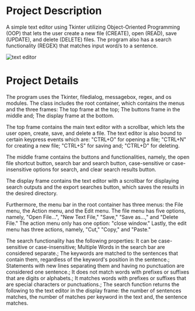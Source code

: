 # Project Description

A simple text editor using Tkinter utilizing Object-Oriented Programming (OOP) that lets the user create a new file (CREATE), open (READ), save (UPDATE), and delete (DELETE) files. The program also has a search functionality (REGEX) that matches input word/s to a sentence.  

![text editor](.docu/2.jpg)

# Project Details 

The program uses the Tkinter, filedialog, messagebox, regex, and os modules. The class includes the root container, which contains the menus and the three frames:
    The top frame at the top;
    The buttons frame in the middle and;
    The display frame at the bottom.

The top frame contains the main text editor with a scrollbar, which lets the user open, create, save, and delete a file. The text editor is also bound to certain keypress events which are:
    "CTRL+O" for opening a file;
    "CTRL+N" for creating a new file;
    "CTRL+S" for saving and;
    "CTRL+D" for deleting. 
    
The middle frame contains the buttons and functionalities, namely, the open file shortcut button, search bar and search button, case-sensitive or case-insensitive options for search, and clear search results button.

The display frame contains the text editor with a scrollbar for displaying search outputs and the export searches button, which saves the results in the desired directory. 

Furthermore, the menu bar in the root container has three menus: the File menu, the Action menu, and the Edit menu. The file menu has five options, namely, "Open File...", "New Text File," "Save," "Save as...," and "Delete File." The action menu only has one option: "close window." Lastly, the edit menu has three actions, namely, "Cut," "Copy," and "Paste."

The search functionality has the following properties:
    It can be case-sensitive or case-insensitive;
    Multiple Words in the search bar are considered separate.;
    The keywords are matched to the sentences that contain them, regardless of the keyword's position in the sentence.;
    Statements with new lines separating them and having no punctuation are considered one sentence.;
    It does not match words with prefixes or suffixes that are digits or alphabets.;
    It matches words with prefixes or suffixes that are special characters or punctuations.;
    The search function returns the following to the text editor in the display frame:
        the number of sentences matches,
        the number of matches per keyword in the text and,
        the sentence matches.

